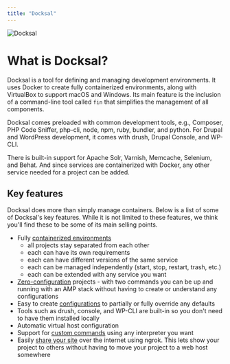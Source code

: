 ```yaml
---
title: "Docksal"
---
```


![Docksal](/images/docksal-mark-color.svg)

# What is Docksal?

Docksal is a tool for defining and managing development environments. It uses Docker to create fully containerized environments, 
along with VirtualBox to support macOS and Windows. Its main feature is the inclusion of a command-line tool called `fin` that 
simplifies the management of all components.

Docksal comes preloaded with common development tools, e.g., Composer, PHP Code Sniffer, php-cli, node, npm, ruby, bundler, and python.
For Drupal and WordPress development, it comes with drush, Drupal Console, and WP-CLI. 

There is built-in support for Apache Solr, Varnish, Memcache, Selenium, and Behat. And since services are containerized with Docker, 
any other service needed for a project can be added.

## Key features

Docksal does more than simply manage containers. Below is a list of some of Docksal's key features. While it is not
limited to these features, we think you'll find these to be some of its main selling points.

- Fully [containerized environments](advanced/stack.md)
    - all projects stay separated from each other
    - each can have its own requirements
    - each can have different versions of the same service
    - each can be managed independently (start, stop, restart, trash, etc.)
    - each can be extended with any service you want
- [Zero-configuration](advanced/stack-config.md#zero-configuration) projects - with two commands you can be up and running with an AMP stack without
having to create or understand any configurations
- Easy to create [configurations](advanced/stack-config.md) to partially or fully override any defaults
- Tools such as drush, console, and WP-CLI are built-in so you don't need to have them installed locally
- Automatic virtual host configuration
- Support for [custom commands](fin/custom-commands.md) using any interpreter you want
- Easily [share your site](tools/ngrok.md) over the internet using ngrok. This lets show your project to others without having to 
move your project to a web host somewhere
